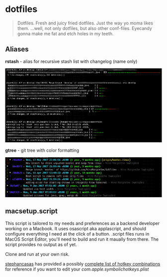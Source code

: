 dotfiles
========

>Dotfiles. Fresh and juicy fried dotfiles. Just the way yo moma likes them.
>...well, not only dotfiles, but also other conf-files. 
>Eyecandy gonna make me fat and etch holes in my teeth.

## Aliases

**rstash** - alias for recursive stash list with changelog (name only)

![Recursive stash with changelog](doc/img/rstash.png)

**gtree** - git tree with color formatting

![](doc/img/gtree.png)

## macsetup.script
This script is tailored to my needs and preferences as a backend developer working on a Macbook.
It uses osascript aka applascript, and should configure everything I need at the click of a button.
.script files runs in MacOS Script Editor, you'll need to build and run it maually from there. 
The script provides no output as of yet. 

Clone and run at your own risk.

[stephancasas](https://github.com/stephancasas) has provided a possibly [complete list of hotkey combinations](https://gist.github.com/stephancasas/74c4621e2492fb875f0f42778d432973) for reference if you want to edit your _com.apple.symbolichotkeys.plist_
